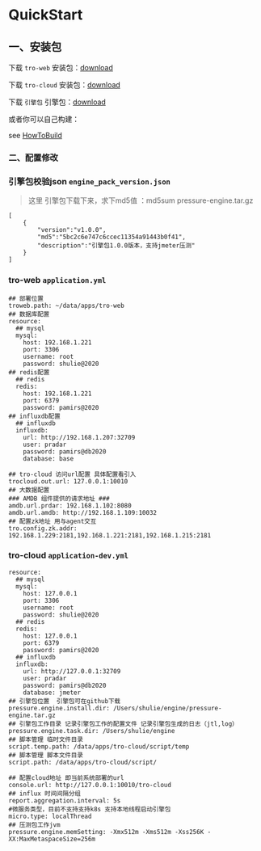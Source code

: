# QuickStart

## 一、安装包

下载 `tro-web` 安装包：[download](http://xxxxx)

下载 `tro-cloud` 安装包：[download](http://xxxxx)

下载 `引擎包` 引擎包：[download](http://xxxxx)

或者你可以自己构建：

see [HowToBuild](HowToBuild.md)

### 二、配置修改

### 引擎包校验json `engine_pack_version.json`
> 这里 引擎包下载下来，求下md5值 ：md5sum pressure-engine.tar.gz
```
[
    {
        "version":"v1.0.0",
        "md5":"5bc2c6e747c6ccec11354a91443b0f41",
        "description":"引擎包1.0.0版本，支持jmeter压测"
    }
]
```

### tro-web  `application.yml`
```
## 部署位置
troweb.path: ~/data/apps/tro-web
## 数据库配置
resource:
  ## mysql
  mysql:
    host: 192.168.1.221
    port: 3306
    username: root
    password: shulie@2020
## redis配置
  ## redis
  redis:
    host: 192.168.1.221
    port: 6379
    password: pamirs@2020
## influxdb配置
  ## influxdb
  influxdb:
    url: http://192.168.1.207:32709
    user: pradar
    password: pamirs@db2020
    database: base

## tro-cloud 访问url配置 具体配置看引入
trocloud.out.url: 127.0.0.1:10010
## 大数据配置
### AMDB 组件提供的请求地址 ###
amdb.url.prdar: 192.168.1.102:8080
amdb.url.amdb: http://192.168.1.109:10032
## 配置zk地址 用与agent交互
tro.config.zk.addr: 192.168.1.229:2181,192.168.1.221:2181,192.168.1.215:2181
```

### tro-cloud `application-dev.yml`
```
resource:
  ## mysql
  mysql:
    host: 127.0.0.1
    port: 3306
    username: root
    password: shulie@2020
  ## redis
  redis:
    host: 127.0.0.1
    port: 6379
    password: pamirs@2020
  ## influxdb
  influxdb:
    url: http://127.0.0.1:32709
    user: pradar
    password: pamirs@db2020
    database: jmeter
## 引擎包位置  引擎包可在github下载
pressure.engine.install.dir: /Users/shulie/engine/pressure-engine.tar.gz
## 引擎包工作目录 记录引擎包工作的配置文件 记录引擎包生成的日志（jtl,log）
pressure.engine.task.dir: /Users/shulie/engine
## 脚本管理 临时文件目录
script.temp.path: /data/apps/tro-cloud/script/temp
## 脚本管理 脚本文件目录
script.path: /data/apps/tro-cloud/script/

## 配置cloud地址 即当前系统部署的url
console.url: http://127.0.0.1:10010/tro-cloud
## influx 时间间隔分组
report.aggregation.interval: 5s
#微服务类型，目前不支持支持k8s 支持本地线程启动引擎包
micro.type: localThread
## 压测包工作jvm
pressure.engine.memSetting: -Xmx512m -Xms512m -Xss256K -XX:MaxMetaspaceSize=256m
```

